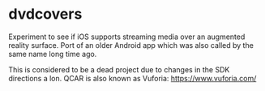 # dvdcovers
Experiment to see if iOS supports streaming media over an augmented reality surface. Port of an older Android app which was also called by the same name long time ago.

This is considered to be a dead project due to changes in the SDK directions a lon. QCAR is also known as Vuforia: https://www.vuforia.com/
